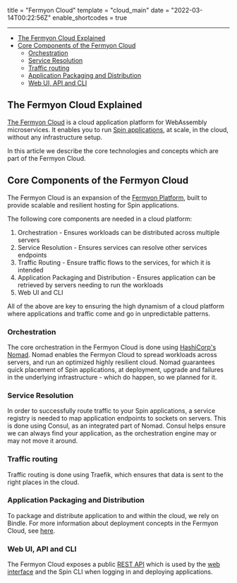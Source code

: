 title = "Fermyon Cloud"
template = "cloud_main"
date = "2022-03-14T00:22:56Z"
enable_shortcodes = true

---

* [The Fermyon Cloud Explained](#the-fermyon-cloud-explained)
* [Core Components of the Fermyon Cloud](#core-components-of-the-fermyon-cloud)
  * [Orchestration](#orchestration)
  * [Service Resolution](#service-resolution)
  * [Traffic routing](#traffic-routing)
  * [Application Packaging and Distribution](#application-packaging-and-distribution)
  * [Web UI, API and CLI](#web-ui-api-and-cli)

## The Fermyon Cloud Explained

[The Fermyon Cloud](https://cloud.fermyon.com) is a cloud application platform for WebAssembly microservices. It enables you to run [Spin applications](/spin), at scale, in the cloud, without any infrastructure setup.

In this article we describe the core technologies and concepts which are part of the Fermyon Cloud.

## Core Components of the Fermyon Cloud

The Fermyon Cloud is an expansion of the [Fermyon Platform](https://github.com/fermyon/installer), built to provide scalable and resilient hosting for Spin applications. 

The following core components are needed in a cloud platform:

1. Orchestration - Ensures workloads can be distributed across multiple servers
2. Service Resolution - Ensures services can resolve other services endpoints
3. Traffic Routing - Ensure traffic flows to the services, for which it is intended
4. Application Packaging and Distribution - Ensures application can be retrieved by servers needing to run the workloads
5. Web UI and CLI

All of the above are key to ensuring the high dynamism of a cloud platform where applications and traffic come and go in unpredictable patterns.

### Orchestration

The core orchestration in the Fermyon Cloud is done using [HashiCorp's Nomad](https://www.hashicorp.com/nomad). Nomad enables the Fermyon Cloud to spread workloads across servers, and run an optimized highly resilient cloud. Nomad guarantees quick placement of Spin applications, at deployment, upgrade and failures in the underlying infrastructure - which do happen, so we planned for it.

### Service Resolution

In order to successfully route traffic to your Spin applications, a service registry is needed to map application endpoints to sockets on servers. This is done using Consul, as an integrated part of Nomad. Consul helps ensure we can always find your application, as the orchestration engine may or may not move it around.

### Traffic routing

Traffic routing is done using Traefik, which ensures that data is sent to the right places in the cloud.

### Application Packaging and Distribution

To package and distribute application to and within the cloud, we rely on Bindle. For more information about deployment concepts in the Fermyon Cloud, see [here](deployment-concepts).

### Web UI, API and CLI

The Fermyon Cloud exposes a public [REST API](rest-api.md) which is used by the [web interface](https://cloud.fermyon.com) and the Spin CLI when logging in and deploying applications.
